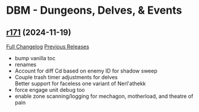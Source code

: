 # DBM - Dungeons, Delves, & Events

## [r171](https://github.com/DeadlyBossMods/DBM-Dungeons/tree/r171) (2024-11-19)
[Full Changelog](https://github.com/DeadlyBossMods/DBM-Dungeons/compare/r170...r171) [Previous Releases](https://github.com/DeadlyBossMods/DBM-Dungeons/releases)

- bump vanilla toc  
- renames  
- Account for diff Cd based on enemy ID for shadow sweep  
- Couple trash timer adjustments for delves  
    Better support for faceless one variant of Nerl'athekk  
- force engage unit debug too  
- enable zone scanning/logging for mechagon, motherload, and theatre of pain  
